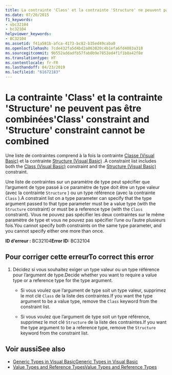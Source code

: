 ```yaml
---
title: La contrainte 'Class' et la contrainte 'Structure' ne peuvent pas être combinées
ms.date: 07/20/2015
f1_keywords:
- vbc32104
- bc32104
helpviewer_keywords:
- BC32104
ms.assetid: f41a581b-afca-4173-bc82-b35ed49caba0
ms.openlocfilehash: 7cde432fa5d4bd2a863820c4b1efa6fd4083a318
ms.sourcegitcommit: 9b552addadfb57fab0b9e7852ed4f1f1b8a42f8e
ms.translationtype: HT
ms.contentlocale: fr-FR
ms.lasthandoff: 04/23/2019
ms.locfileid: "61672183"
---
```

# <a name="class-constraint-and-structure-constraint-cannot-be-combined"></a><span data-ttu-id="b363d-102">La contrainte 'Class' et la contrainte 'Structure' ne peuvent pas être combinées</span><span class="sxs-lookup"><span data-stu-id="b363d-102">'Class' constraint and 'Structure' constraint cannot be combined</span></span>
<span data-ttu-id="b363d-103">Une liste de contraintes comprend à la fois la contrainte [Classe (Visual Basic)](../../visual-basic/language-reference/statements/class-statement.md) et la contrainte [Structure (Visual Basic)](../../visual-basic/language-reference/statements/structure-statement.md) .</span><span class="sxs-lookup"><span data-stu-id="b363d-103">A constraint list includes both the [Class (Visual Basic)](../../visual-basic/language-reference/statements/class-statement.md) constraint and the [Structure (Visual Basic)](../../visual-basic/language-reference/statements/structure-statement.md) constraint.</span></span>  
  
 <span data-ttu-id="b363d-104">Une liste de contraintes sur un paramètre de type peut spécifier que l’argument de type passé à ce paramètre de type doit être un type valeur (avec la contrainte `Structure` ) ou un type référence (avec la contrainte `Class` ).</span><span class="sxs-lookup"><span data-stu-id="b363d-104">A constraint list on a type parameter can specify that the type argument passed to that type parameter must be a value type (with the `Structure` constraint) or must be a reference type (with the `Class` constraint).</span></span> <span data-ttu-id="b363d-105">Vous ne pouvez pas spécifier les deux contraintes sur le même paramètre de type et vous ne pouvez pas spécifier l’une ou l’autre plusieurs fois.</span><span class="sxs-lookup"><span data-stu-id="b363d-105">You cannot specify both constraints on the same type parameter, and you cannot specify either one more than once.</span></span>  
  
 <span data-ttu-id="b363d-106">**ID d’erreur :** BC32104</span><span class="sxs-lookup"><span data-stu-id="b363d-106">**Error ID:** BC32104</span></span>  
  
## <a name="to-correct-this-error"></a><span data-ttu-id="b363d-107">Pour corriger cette erreur</span><span class="sxs-lookup"><span data-stu-id="b363d-107">To correct this error</span></span>  
  
1. <span data-ttu-id="b363d-108">Décidez si vous souhaitez exiger un type valeur ou un type référence pour l’argument de type.</span><span class="sxs-lookup"><span data-stu-id="b363d-108">Decide whether you want to require a value type or a reference type for the type argument.</span></span>  
  
    - <span data-ttu-id="b363d-109">Si vous voulez que l’argument de type soit un type valeur, supprimez le mot clé `Class` de la liste des contraintes.</span><span class="sxs-lookup"><span data-stu-id="b363d-109">If you want the type argument to be a value type, remove the `Class` keyword from the constraint list.</span></span>  
  
    - <span data-ttu-id="b363d-110">Si vous voulez que l’argument de type soit un type référence, supprimez le mot clé `Structure` de la liste des contraintes.</span><span class="sxs-lookup"><span data-stu-id="b363d-110">If you want the type argument to be a reference type, remove the `Structure` keyword from the constraint list.</span></span>  
  
## <a name="see-also"></a><span data-ttu-id="b363d-111">Voir aussi</span><span class="sxs-lookup"><span data-stu-id="b363d-111">See also</span></span>

- [<span data-ttu-id="b363d-112">Generic Types in Visual Basic</span><span class="sxs-lookup"><span data-stu-id="b363d-112">Generic Types in Visual Basic</span></span>](../../visual-basic/programming-guide/language-features/data-types/generic-types.md)
- [<span data-ttu-id="b363d-113">Value Types and Reference Types</span><span class="sxs-lookup"><span data-stu-id="b363d-113">Value Types and Reference Types</span></span>](../../visual-basic/programming-guide/language-features/data-types/value-types-and-reference-types.md)
